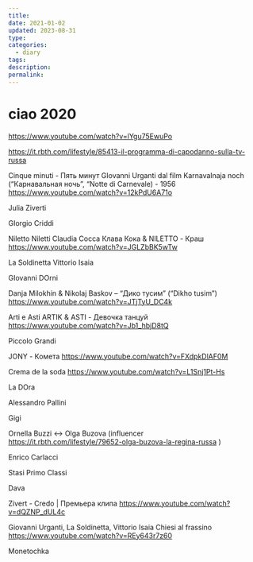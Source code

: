 ```yaml
---
title: 
date: 2021-01-02
updated: 2023-08-31
type: 
categories:
  - diary
tags: 
description: 
permalink: 
---
```

# ciao 2020

https://www.youtube.com/watch?v=lYgu75EwuPo


https://it.rbth.com/lifestyle/85413-il-programma-di-capodanno-sulla-tv-russa

Cinque minuti - Пять минут
GIovanni Urganti
dal film Karnavalnaja noch (“Карнавальная ночь”, “Notte di Carnevale) - 1956
https://www.youtube.com/watch?v=12kPdU6A71o

Julia Ziverti

GIorgio Criddi

Niletto Niletti
Claudia Cocca
Клава Кока & NILETTO - Краш
https://www.youtube.com/watch?v=JGLZbBK5wTw

La Soldinetta
Vittorio Isaia

GIovanni DOrni

Danja Milokhin & Nikolaj Baskov – “Дико тусим” (“Dikho tusim”)
https://www.youtube.com/watch?v=JTjTyU_DC4k


Arti e Asti
ARTIK & ASTI - Девочка танцуй
https://www.youtube.com/watch?v=Jb1_hbjD8tQ

Piccolo Grandi

JONY - Комета
https://www.youtube.com/watch?v=FXdpkDlAF0M

Crema de la soda
https://www.youtube.com/watch?v=L1Snj1Pt-Hs

La DOra

Alessandro Pallini

Gigi

Ornella Buzzi <-> Olga Buzova
(influencer https://it.rbth.com/lifestyle/79652-olga-buzova-la-regina-russa )

Enrico Carlacci

Stasi Primo Classi

Dava

Zivert - Credo | Премьера клипа
https://www.youtube.com/watch?v=dQZNP_dUL4c


Giovanni Urganti, La Soldinetta, Vittorio Isaia
Chiesi al frassino
https://www.youtube.com/watch?v=REy643r7z60

Monetochka
